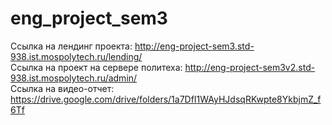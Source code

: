 # eng_project_sem3

Ссылка на лендинг проекта: http://eng-project-sem3.std-938.ist.mospolytech.ru/lending/ <br>
Ссылка на проект на сервере политеха: http://eng-project-sem3v2.std-938.ist.mospolytech.ru/admin/ <br>
Ссылка на видео-отчет: https://drive.google.com/drive/folders/1a7DfI1WAyHJdsqRKwpte8YkbjmZ_f6Tf
